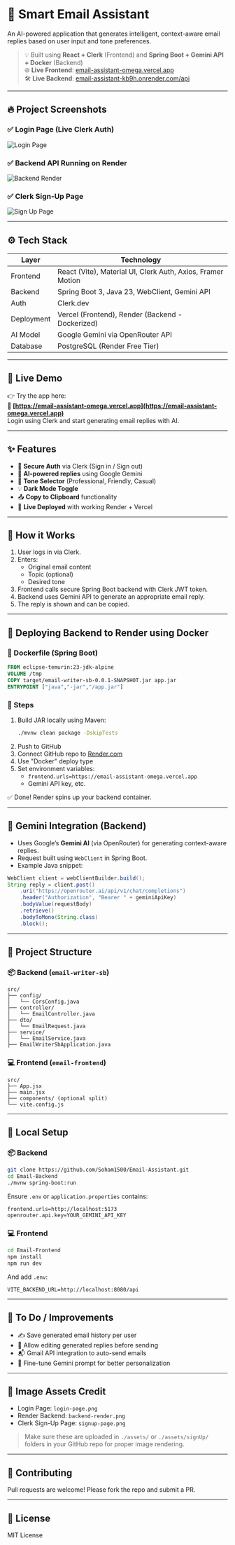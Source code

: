 
# 📧 Smart Email Assistant

An AI-powered application that generates intelligent, context-aware email replies based on user input and tone preferences.

> 💡 Built using **React + Clerk** (Frontend) and **Spring Boot + Gemini API + Docker** (Backend)  
> 🌐 **Live Frontend**: [email-assistant-omega.vercel.app](https://email-assistant-omega.vercel.app)  
> 🛠️ **Live Backend**: [email-assistant-kb9h.onrender.com/api](https://email-assistant-kb9h.onrender.com/api)

---

## 🔥 Project Screenshots

### ✅ Login Page (Live Clerk Auth)

![Login Page](./Email-Assistant/tree/main/Email-Frontend/src/assets/login-page.png)

### ✅ Backend API Running on Render

![Backend Render](./assets/backend-render.png)

### ✅ Clerk Sign-Up Page

![Sign Up Page](./assets/signUp/signup-page.png)

---

## ⚙️ Tech Stack

| Layer      | Technology |
|------------|------------|
| Frontend   | React (Vite), Material UI, Clerk Auth, Axios, Framer Motion |
| Backend    | Spring Boot 3, Java 23, WebClient, Gemini API |
| Auth       | Clerk.dev |
| Deployment | Vercel (Frontend), Render (Backend - Dockerized) |
| AI Model   | Google Gemini via OpenRouter API |
| Database   | PostgreSQL (Render Free Tier) |

---

## 🚀 Live Demo

👉 Try the app here:  
**🔗 [https://email-assistant-omega.vercel.app](https://email-assistant-omega.vercel.app)**  
Login using Clerk and start generating email replies with AI.

---

## ✨ Features

- 🔐 **Secure Auth** via Clerk (Sign in / Sign out)
- 🧠 **AI-powered replies** using Google Gemini
- 🎨 **Tone Selector** (Professional, Friendly, Casual)
- 💡 **Dark Mode Toggle**
- 📤 **Copy to Clipboard** functionality
- 🚀 **Live Deployed** with working Render + Vercel

---

## 🧠 How it Works

1. User logs in via Clerk.
2. Enters:
   - Original email content
   - Topic (optional)
   - Desired tone
3. Frontend calls secure Spring Boot backend with Clerk JWT token.
4. Backend uses Gemini API to generate an appropriate email reply.
5. The reply is shown and can be copied.

---

## 🐳 Deploying Backend to Render using Docker

### 🧱 Dockerfile (Spring Boot)

```dockerfile
FROM eclipse-temurin:23-jdk-alpine
VOLUME /tmp
COPY target/email-writer-sb-0.0.1-SNAPSHOT.jar app.jar
ENTRYPOINT ["java","-jar","/app.jar"]
```

### 🚀 Steps

1. Build JAR locally using Maven:
   ```bash
   ./mvnw clean package -DskipTests
   ```
2. Push to GitHub
3. Connect GitHub repo to [Render.com](https://render.com/)
4. Use "Docker" deploy type
5. Set environment variables:
   - `frontend.urls=https://email-assistant-omega.vercel.app`
   - Gemini API key, etc.

✅ Done! Render spins up your backend container.

---

## 🧠 Gemini Integration (Backend)

- Uses Google’s **Gemini AI** (via OpenRouter) for generating context-aware replies.
- Request built using `WebClient` in Spring Boot.
- Example Java snippet:

```java
WebClient client = webClientBuilder.build();
String reply = client.post()
    .uri("https://openrouter.ai/api/v1/chat/completions")
    .header("Authorization", "Bearer " + geminiApiKey)
    .bodyValue(requestBody)
    .retrieve()
    .bodyToMono(String.class)
    .block();
```

---

## 📁 Project Structure

### 📦 Backend (`email-writer-sb`)
```
src/
├── config/
│   └── CorsConfig.java
├── controller/
│   └── EmailController.java
├── dto/
│   └── EmailRequest.java
├── service/
│   └── EmailService.java
├── EmailWriterSbApplication.java
```

### 💻 Frontend (`email-frontend`)
```
src/
├── App.jsx
├── main.jsx
├── components/ (optional split)
└── vite.config.js
```

---

## 🧪 Local Setup

### 📦 Backend

```bash
git clone https://github.com/Soham1500/Email-Assistant.git
cd Email-Backend
./mvnw spring-boot:run
```

Ensure `.env` or `application.properties` contains:
```properties
frontend.urls=http://localhost:5173
openrouter.api.key=YOUR_GEMINI_API_KEY
```

### 💻 Frontend

```bash
cd Email-Frontend
npm install
npm run dev
```

And add `.env`:
```env
VITE_BACKEND_URL=http://localhost:8080/api
```

---

## 📌 To Do / Improvements

- ✍️ Save generated email history per user
- 📩 Allow editing generated replies before sending
- 📬 Gmail API integration to auto-send emails
- 🧠 Fine-tune Gemini prompt for better personalization

---

## 📸 Image Assets Credit

- Login Page: `login-page.png`  
- Render Backend: `backend-render.png`
- Clerk Sign-Up Page: `signup-page.png`

> Make sure these are uploaded in `./assets/` or `./assets/signUp/` folders in your GitHub repo for proper image rendering.

---

## 🤝 Contributing

Pull requests are welcome! Please fork the repo and submit a PR.

---

## 📜 License

MIT License
